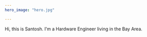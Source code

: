 ```yaml
---
hero_image: "hero.jpg"

---
```


Hi, this is Santosh. I'm a Hardware Engineer living in the Bay Area.
